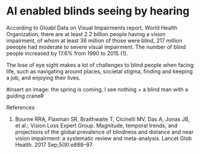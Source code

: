# AI enabled blinds seeing by hearing

According to Gloabl Data on Visual Impairments report, World Health Organization, there are at least 2.2 billion people having a vision impairment, of whom at least 36 million of those were blind, 217 million peeople had moderate to severe visual impairment. The number of blind people increased by 17.6% from 1990 to 2015 (1).

The lose of eye sight makes a lot of challenges to blind people when facing life, such as navigating around places, societal stigma, finding and keeping a job, and enjoying their lives.

#insert an image: the spring is coming, I see nothing + a blind man with a guiding crane#


References 
1. Bourne RRA, Flaxman SR, Braithwaite T, Cicinelli MV, Das A, Jonas JB, et al.; Vision Loss Expert Group. Magnitude, temporal trends, and projections of the global prevalence of blindness and distance and near vision impairment: a systematic review and meta-analysis. Lancet Glob Health. 2017 Sep;5(9):e888–97.


